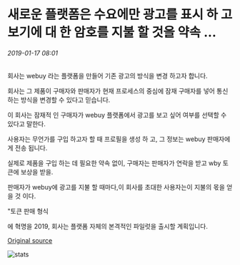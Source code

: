 # 새로운 플랫폼은 수요에만 광고를 표시 하 고 보기에 대 한 암호를 지불 할 것을 약속 ...

###### 2019-01-17 08:01

회사는 webuy 라는 플랫폼을 만들어 기존 광고의 방식을 변경 하고자 합니다.

회사는 그 제품이 구매자와 판매자가 현재 프로세스의 중심에 잠재 구매자를 넣어 통신 하는 방식을 변경할 수 있다고 믿습니다.

이 회사는 잠재적 인 구매자가 webuy 플랫폼에서 광고를 보고 싶어 여부를 선택할 수 있다고 말한다.

사용자는 무언가를 구입 하고자 할 때 프로필을 생성 하 고, 그 정보는 webuy 판매자에 게 전송 됩니다.

실제로 제품을 구입 하는 데 필요한 약속 없이, 구매자는 판매자가 연락을 받고 wby 토큰에 보상을 받을.

판매자가 webuy에 광고를 지불 할 때마다,이 회사를 초대한 사용자는이 지불의 몫을 얻을 것 이다.

"토큰 판매 형식

에 혁명을 2019, 회사는 플랫폼 자체의 본격적인 파일럿을 출시할 계획입니다.

[Original source](https://cointelegraph.com/news/new-platform-shows-ads-only-on-demand-and-promises-to-pay-crypto-for-views)

![stats](https://c.statcounter.com/11760860/0/a89fa40b/1/ "stats")
